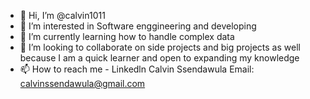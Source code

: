 - 👋 Hi, I’m @calvin1011
- 👀 I’m interested in Software enggineering and developing
- 🌱 I’m currently learning how to handle complex data
- 💞️ I’m looking to collaborate on side projects and big projects as well because I am a quick learner and open to expanding my knowledge
- 📫 How to reach me - Linkedln Calvin Ssendawula Email: calvinssendawula@gmail.com

<!---
calvin1011/calvin1011 is a ✨ special ✨ repository because its `README.md` (this file) appears on your GitHub profile.
You can click the Preview link to take a look at your changes.
--->
